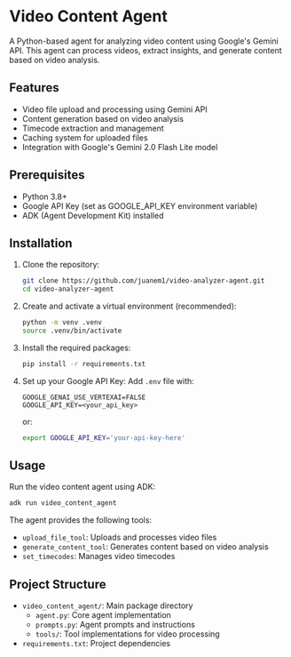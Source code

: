 # Video Content Agent

A Python-based agent for analyzing video content using Google's Gemini API. This agent can process videos, extract insights, and generate content based on video analysis.

## Features

- Video file upload and processing using Gemini API
- Content generation based on video analysis
- Timecode extraction and management
- Caching system for uploaded files
- Integration with Google's Gemini 2.0 Flash Lite model

## Prerequisites

- Python 3.8+
- Google API Key (set as GOOGLE_API_KEY environment variable)
- ADK (Agent Development Kit) installed

## Installation

1. Clone the repository:
   ```bash
   git clone https://github.com/juanem1/video-analyzer-agent.git
   cd video-analyzer-agent
   ```

2. Create and activate a virtual environment (recommended):
   ```bash
   python -m venv .venv
   source .venv/bin/activate
   ```

3. Install the required packages:
   ```bash
   pip install -r requirements.txt
   ```

4. Set up your Google API Key:
   Add `.env` file with:
   ```
   GOOGLE_GENAI_USE_VERTEXAI=FALSE
   GOOGLE_API_KEY=<your_api_key>
   ```
   or:
   ```bash
   export GOOGLE_API_KEY='your-api-key-here'
   ```

## Usage

Run the video content agent using ADK:
```bash
adk run video_content_agent
```

The agent provides the following tools:
- `upload_file_tool`: Uploads and processes video files
- `generate_content_tool`: Generates content based on video analysis
- `set_timecodes`: Manages video timecodes

## Project Structure

- `video_content_agent/`: Main package directory
  - `agent.py`: Core agent implementation
  - `prompts.py`: Agent prompts and instructions
  - `tools/`: Tool implementations for video processing
- `requirements.txt`: Project dependencies

